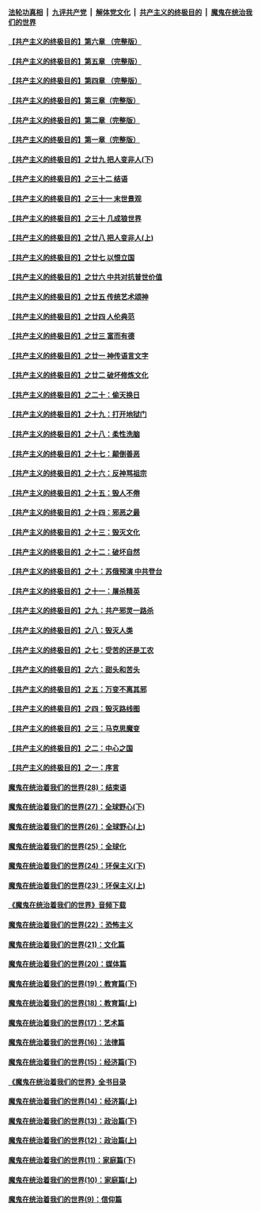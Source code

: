####  [法轮功真相](../../../../basic/blob/master/README.md?t=01121139) &nbsp;|&nbsp; [九评共产党](../../../../9ping.md/blob/master/README.md?t=01121139) &nbsp;|&nbsp; [解体党文化](../../../../jtdwh.md/blob/master/README.md?t=01121139)  &nbsp;|&nbsp; [共产主义的终极目的](../../../../gczydzjmd.md/blob/master/README.md?t=01121139) &nbsp;|&nbsp; [魔鬼在统治我们的世界](../../../../mgztzwmdsj.md/blob/master/README.md?t=01121139) 

#### [【共产主义的终极目的】第六章 （完整版）](../pages/nsc422/n11428913.md?t=01121139) 

#### [【共产主义的终极目的】第五章 （完整版）](../pages/nsc422/n11428912.md?t=01121139) 

#### [【共产主义的终极目的】第四章 （完整版）](../pages/nsc422/n11428907.md?t=01121139) 

#### [【共产主义的终极目的】第三章（完整版）](../pages/nsc422/n11428848.md?t=01121139) 

#### [【共产主义的终极目的】第二章（完整版）](../pages/nsc422/n11428831.md?t=01121139) 

#### [【共产主义的终极目的】第一章（完整版）](../pages/nsc422/n11417651.md?t=01121139) 

#### [【共产主义的终极目的】之廿九 把人变非人(下)](../pages/nsc422/n11344140.md?t=01121139) 

#### [【共产主义的终极目的】之三十二 结语](../pages/nsc422/n11360535.md?t=01121139) 

#### [【共产主义的终极目的】之三十一 末世景观](../pages/nsc422/n11351129.md?t=01121139) 

#### [【共产主义的终极目的】之三十 几成狼世界](../pages/nsc422/n11348280.md?t=01121139) 

#### [【共产主义的终极目的】之廿八 把人变非人(上)](../pages/nsc422/n11340492.md?t=01121139) 

#### [【共产主义的终极目的】之廿七 以恨立国](../pages/nsc422/n11336944.md?t=01121139) 

#### [【共产主义的终极目的】之廿六 中共对抗普世价值](../pages/nsc422/n11324785.md?t=01121139) 

#### [【共产主义的终极目的】之廿五 传统艺术颂神](../pages/nsc422/n11296396.md?t=01121139) 

#### [【共产主义的终极目的】之廿四 人伦典范](../pages/nsc422/n11296397.md?t=01121139) 

#### [【共产主义的终极目的】之廿三 富而有德](../pages/nsc422/n11283598.md?t=01121139) 

#### [【共产主义的终极目的】之廿一 神传语言文字](../pages/nsc422/n11263265.md?t=01121139) 

#### [【共产主义的终极目的】之廿二 破坏修炼文化](../pages/nsc422/n11245728.md?t=01121139) 

#### [【共产主义的终极目的】之二十：偷天换日](../pages/nsc422/n11238846.md?t=01121139) 

#### [【共产主义的终极目的】之十九：打开地狱门](../pages/nsc422/n11206376.md?t=01121139) 

#### [【共产主义的终极目的】之十八：柔性洗脑](../pages/nsc422/n11199994.md?t=01121139) 

#### [【共产主义的终极目的】之十七：颠倒善恶](../pages/nsc422/n11179782.md?t=01121139) 

#### [【共产主义的终极目的】之十六：反神骂祖宗](../pages/nsc422/n11166798.md?t=01121139) 

#### [【共产主义的终极目的】之十五：毁人不倦](../pages/nsc422/n11166792.md?t=01121139) 

#### [【共产主义的终极目的】之十四：邪恶之最](../pages/nsc422/n11150249.md?t=01121139) 

#### [【共产主义的终极目的】之十三：毁灭文化](../pages/nsc422/n11135227.md?t=01121139) 

#### [【共产主义的终极目的】之十二：破坏自然](../pages/nsc422/n11135214.md?t=01121139) 

#### [【共产主义的终极目的】之十：苏俄预演 中共登台](../pages/nsc422/n11118424.md?t=01121139) 

#### [【共产主义的终极目的】之十一：屠杀精英](../pages/nsc422/n11118442.md?t=01121139) 

#### [【共产主义的终极目的】之九：共产邪灵一路杀](../pages/nsc422/n11114139.md?t=01121139) 

#### [【共产主义的终极目的】之八：毁灭人类](../pages/nsc422/n11108503.md?t=01121139) 

#### [【共产主义的终极目的】之七：受苦的还是工农](../pages/nsc422/n11101809.md?t=01121139) 

#### [【共产主义的终极目的】之六：甜头和苦头](../pages/nsc422/n11096971.md?t=01121139) 

#### [【共产主义的终极目的】之五：万变不离其邪](../pages/nsc422/n11091285.md?t=01121139) 

#### [【共产主义的终极目的】之四：毁灭路线图](../pages/nsc422/n11086284.md?t=01121139) 

#### [【共产主义的终极目的】之三：马克思魔变](../pages/nsc422/n11061941.md?t=01121139) 

#### [【共产主义的终极目的】之二：中心之国](../pages/nsc422/n11047728.md?t=01121139) 

#### [【共产主义的终极目的】之一：序言](../pages/nsc422/n11086077.md?t=01121139) 

#### [魔鬼在统治着我们的世界(28)：结束语](../pages/nsc422/n10936246.md?t=01121139) 

#### [魔鬼在统治着我们的世界(27)：全球野心(下)](../pages/nsc422/n10928319.md?t=01121139) 

#### [魔鬼在统治着我们的世界(26)：全球野心(上)](../pages/nsc422/n10900318.md?t=01121139) 

#### [魔鬼在统治着我们的世界(25)：全球化](../pages/nsc422/n10788205.md?t=01121139) 

#### [魔鬼在统治着我们的世界(24)：环保主义(下)](../pages/nsc422/n10695307.md?t=01121139) 

#### [魔鬼在统治着我们的世界(23)：环保主义(上)](../pages/nsc422/n10688613.md?t=01121139) 

#### [《魔鬼在统治着我们的世界》音频下载](../pages/nsc422/n10635553.md?t=01121139) 

#### [魔鬼在统治着我们的世界(22)：恐怖主义](../pages/nsc422/n10614727.md?t=01121139) 

#### [魔鬼在统治着我们的世界(21)：文化篇](../pages/nsc422/n10597706.md?t=01121139) 

#### [魔鬼在统治着我们的世界(20)：媒体篇](../pages/nsc422/n10586579.md?t=01121139) 

#### [魔鬼在统治着我们的世界(19)：教育篇(下)](../pages/nsc422/n10564808.md?t=01121139) 

#### [魔鬼在统治着我们的世界(18)：教育篇(上)](../pages/nsc422/n10526970.md?t=01121139) 

#### [魔鬼在统治着我们的世界(17)：艺术篇](../pages/nsc422/n10499093.md?t=01121139) 

#### [魔鬼在统治着我们的世界(16)：法律篇](../pages/nsc422/n10485969.md?t=01121139) 

#### [魔鬼在统治着我们的世界(15)：经济篇(下)](../pages/nsc422/n10469975.md?t=01121139) 

#### [《魔鬼在统治着我们的世界》全书目录](../pages/nsc422/n10464261.md?t=01121139) 

#### [魔鬼在统治着我们的世界(14)：经济篇(上)](../pages/nsc422/n10457370.md?t=01121139) 

#### [魔鬼在统治着我们的世界(13)：政治篇(下)](../pages/nsc422/n10448270.md?t=01121139) 

#### [魔鬼在统治着我们的世界(12)：政治篇(上)](../pages/nsc422/n10444576.md?t=01121139) 

#### [魔鬼在统治着我们的世界(11)：家庭篇(下)](../pages/nsc422/n10440961.md?t=01121139) 

#### [魔鬼在统治着我们的世界(10)：家庭篇(上)](../pages/nsc422/n10435448.md?t=01121139) 

#### [魔鬼在统治着我们的世界(9)：信仰篇](../pages/nsc422/n10432159.md?t=01121139) 

